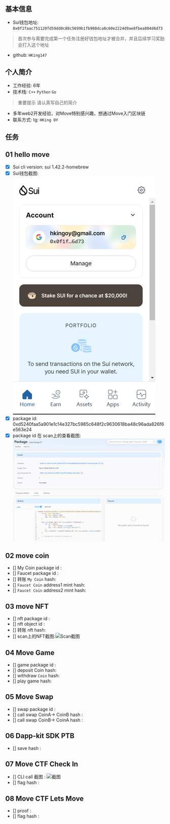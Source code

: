 ## 基本信息
- Sui钱包地址: `0x0f1faac751120fd59dd0c88c5699b1fb980dca8c60e2224d9ae8fbea804d6d73`
> 首次参与需要完成第一个任务注册好钱包地址才被合并，并且后续学习奖励会打入这个地址
- github: `HKing147`

## 个人简介
- 工作经验: 6年
- 技术栈: `C++` `Python` `Go`
> 重要提示 请认真写自己的简介
- 多年web2开发经验，对Move特别感兴趣，想通过Move入门区块链
- 联系方式: tg: `HKing OY` 

## 任务

##   01 hello move  
- [x] Sui cli version: sui 1.42.2-homebrew
- [x] Sui钱包截图: ![Sui钱包截图](./images/sui-wallet.png)
- [x] package id: 0xd5240faa5a901e1c14e327bc5985c648f2c9630618ba48c96ada826f6e563e24
- [x] package id 在 scan上的查看截图:![Scan截图](./images/package.png)

##   02 move coin
- [] My Coin package id : 
- [] Faucet package id : 
- [] 转账 `My Coin` hash:
- [] `Faucet Coin` address1 mint hash:
- [] `Faucet Coin` address2 mint hash:

##   03 move NFT
- [] nft package id :
- [] nft object id : 
- [] 转账 nft  hash:
- [] scan上的NFT截图:![Scan截图](./images/你的图片地址)

##   04 Move Game
- [] game package id :
- [] deposit Coin hash:
- [] withdraw `Coin` hash:
- [] play game hash:

##   05 Move Swap
- [] swap package id :
- [] call swap CoinA-> CoinB  hash :
- [] call swap CoinB-> CoinA  hash :

##   06 Dapp-kit SDK PTB
- [] save hash :

##   07 Move CTF Check In
- [] CLI call 截图 : ![截图](./images/你的图片地址)
- [] flag hash :

##   08 Move CTF Lets Move
- [] proof : 
- [] flag hash :

